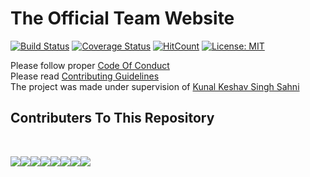 # The Official Team Website<br />
[![Build Status](http://img.shields.io/travis/badges/badgerbadgerbadger.svg?style=flat-square)](https://travis-ci.org/badges/badgerbadgerbadger) 
[![Coverage Status](http://img.shields.io/coveralls/badges/badgerbadgerbadger.svg?style=flat-square)](http://badges.mit-license.org) 
[![HitCount](http://hits.dwyl.io/kunal768/TCR-Website.svg)](http://hits.dwyl.io/kunal768/TCR-Website)
[![License: MIT](https://img.shields.io/badge/License-MIT-yellow.svg)](https://opensource.org/licenses/MIT)


Please follow proper [Code Of Conduct](https://github.com/technocrats-robotics/website/blob/master/CODE_OF_CONDUCT.md)
<br />
Please read [Contributing Guidelines](https://github.com/technocrats-robotics/website/blob/master/CONTRIBUTING.md)
<br />
The project was made under supervision of [Kunal Keshav Singh Sahni](https://github.com/kunal768)
<br />



## Contributers To This Repository

<br />

[![](https://sourcerer.io/fame/kunal768/technocrats-robotics/website/images/0)](https://sourcerer.io/fame/kunal768/technocrats-robotics/website/links/0)[![](https://sourcerer.io/fame/kunal768/technocrats-robotics/website/images/1)](https://sourcerer.io/fame/kunal768/technocrats-robotics/website/links/1)[![](https://sourcerer.io/fame/kunal768/technocrats-robotics/website/images/2)](https://sourcerer.io/fame/kunal768/technocrats-robotics/website/links/2)[![](https://sourcerer.io/fame/kunal768/technocrats-robotics/website/images/3)](https://sourcerer.io/fame/kunal768/technocrats-robotics/website/links/3)[![](https://sourcerer.io/fame/kunal768/technocrats-robotics/website/images/4)](https://sourcerer.io/fame/kunal768/technocrats-robotics/website/links/4)[![](https://sourcerer.io/fame/kunal768/technocrats-robotics/website/images/5)](https://sourcerer.io/fame/kunal768/technocrats-robotics/website/links/5)[![](https://sourcerer.io/fame/kunal768/technocrats-robotics/website/images/6)](https://sourcerer.io/fame/kunal768/technocrats-robotics/website/links/6)[![](https://sourcerer.io/fame/kunal768/technocrats-robotics/website/images/7)](https://sourcerer.io/fame/kunal768/technocrats-robotics/website/links/7)
